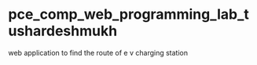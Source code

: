 # pce_comp_web_programming_lab_tushardeshmukh
web application to find the route of e v charging station
